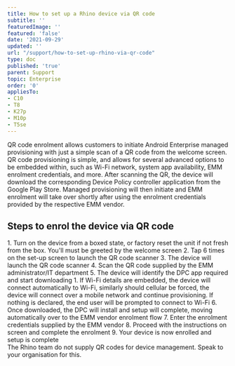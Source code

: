 ```yaml
---
title: How to set up a Rhino device via QR code
subtitle: ''
featuredImage: ''
featured: 'false'
date: '2021-09-29'
updated: ''
url: "/support/how-to-set-up-rhino-via-qr-code"
type: doc
published: 'true'
parent: Support
topic: Enterprise
order: '0'
appliesTo:
- C10
- T8
- K27p
- M10p
- T5se
---
```


QR code enrolment allows customers to initiate Android Enterprise managed provisioning with just a simple scan of a QR code from the welcome screen. QR code provisioning is simple, and allows for several advanced options to be embedded within, such as Wi-Fi network, system app availability, EMM enrolment credentials, and more. After scanning the QR, the device will download the corresponding Device Policy controller application from the Google Play Store. Managed provisioning will then initiate and EMM enrolment will take over shortly after using the enrolment credentials provided by the respective EMM vendor.

## Steps to enrol the device via QR code

<div class="numbered-instructions" markdown="1">
1. Turn on the device from a boxed state, or factory reset the unit if not fresh from the box. You'll must be greeted by the welcome screen
2. Tap 6 times on the set-up screen to launch the QR code scanner
3. The device will launch the QR code scanner
4. Scan the QR code supplied by the EMM administrator/IT department
5. The device will identify the DPC app required and start downloading
  1. If Wi-Fi details are embedded, the device will connect automatically to Wi-Fi, similarly should cellular be forced, the device will connect over a mobile network and continue provisioning. If nothing is declared, the end user will be prompted to connect to Wi-Fi
6. Once downloaded, the DPC will install and setup will complete, moving automatically over to the EMM vendor enrolment flow
7. Enter the enrolment credentials supplied by the EMM vendor
8. Proceed with the instructions on screen and complete the enrolment
9. Your device is now enrolled and setup is complete
</div>

<div class="callout callout-warning">
The Rhino team do not supply QR codes for device management. Speak to your organisation for this.
</div>
